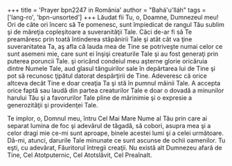 +++
title = 'Prayer bpn2247 in România'
author = "Bahá'u'lláh"
tags = ['lang-ro', 'bpn-unsorted']
+++
Lăudat fii Tu, o, Doamne, Dumnezeul meu! Ori de câte ori încerc să Te pomenesc, sunt împiedicat de rangul Tău sublim şi de măreţia copleşitoare a suveranităţii Tale. Căci de-ar fi să Te preamăresc prin toată întinderea stăpânirii Tale şi atât cât va ţine suveranitatea Ta, aş afla că lauda mea de Tine se potriveşte numai celor ce sunt asemeni mie, care sunt ei înşişi creaturile Tale şi au fost generaţi prin puterea poruncii Tale. şi oricând condeiul meu aşterne glorie oricăruia dintre Numele Tale, aud glasul tânguirilor sale în depărtarea lui de Tine şi pot să recunosc ţipătul datorat despărţirii de Tine. Adeveresc că orice altceva decât Tine e doar creaţia Ta şi stă în pumnul mâinii Tale. A accepta orice faptă sau laudă din partea creaturilor Tale e doar o dovadă a minunilor harului Tău şi a favorurilor Tale pline de mărinimie şi o expresie a generozităţii şi providenţei Tale.

Te implor, o, Domnul meu, întru Cel Mai Mare Nume al Tău prin care ai separat lumina de foc şi adevărul de tăgadă, să cobori, asupra mea şi a celor dragi mie ce-mi sunt aproape, binele acestei lumi şi a celei următoare. Dă-mi, atunci, darurile Tale minunate ce sunt ascunse de ochii oamenilor. Tu eşti, cu adevărat, Făuritorul întregii creaţii. Nu există alt Dumnezeu afară de Tine, Cel Atotputernic, Cel Atotslăvit, Cel Preaînalt.
